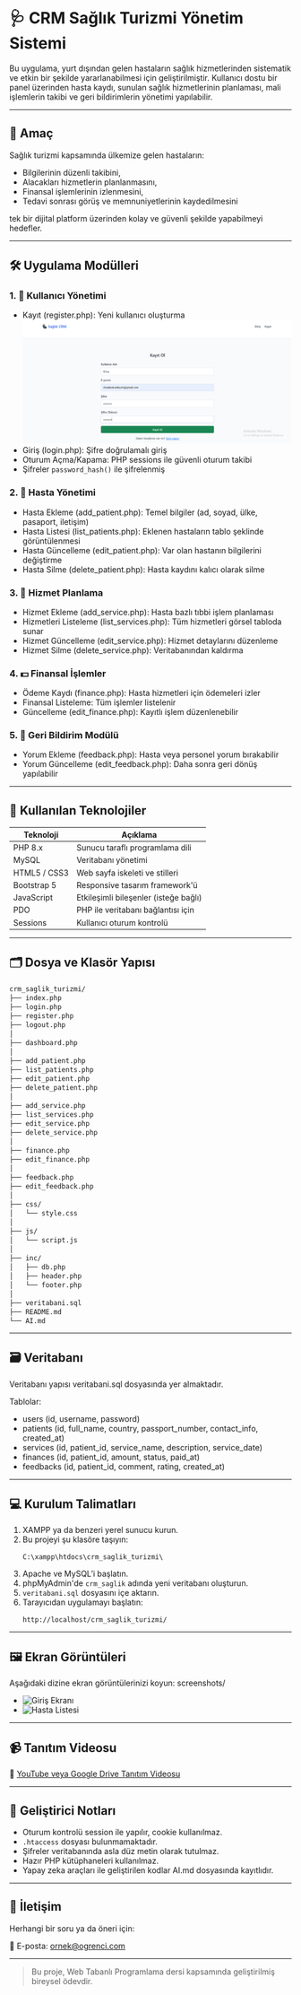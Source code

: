 # 🩺 CRM Sağlık Turizmi Yönetim Sistemi

Bu uygulama, yurt dışından gelen hastaların sağlık hizmetlerinden sistematik ve etkin bir şekilde yararlanabilmesi için geliştirilmiştir. Kullanıcı dostu bir panel üzerinden hasta kaydı, sunulan sağlık hizmetlerinin planlaması, mali işlemlerin takibi ve geri bildirimlerin yönetimi yapılabilir.

---

## 📌 Amaç

Sağlık turizmi kapsamında ülkemize gelen hastaların:

- Bilgilerinin düzenli takibini,
- Alacakları hizmetlerin planlanmasını,
- Finansal işlemlerinin izlenmesini,
- Tedavi sonrası görüş ve memnuniyetlerinin kaydedilmesini

tek bir dijital platform üzerinden kolay ve güvenli şekilde yapabilmeyi hedefler.

---

## 🛠️ Uygulama Modülleri

### 1. 👤 Kullanıcı Yönetimi
- Kayıt (register.php): Yeni kullanıcı oluşturma
  ![Kayıt](kayit.png)
- Giriş (login.php): Şifre doğrulamalı giriş
- Oturum Açma/Kapama: PHP sessions ile güvenli oturum takibi
- Şifreler `password_hash()` ile şifrelenmiş

### 2. 🧾 Hasta Yönetimi
- Hasta Ekleme (add_patient.php): Temel bilgiler (ad, soyad, ülke, pasaport, iletişim)
- Hasta Listesi (list_patients.php): Eklenen hastaların tablo şeklinde görüntülenmesi
- Hasta Güncelleme (edit_patient.php): Var olan hastanın bilgilerini değiştirme
- Hasta Silme (delete_patient.php): Hasta kaydını kalıcı olarak silme

### 3. 💉 Hizmet Planlama
- Hizmet Ekleme (add_service.php): Hasta bazlı tıbbi işlem planlaması
- Hizmetleri Listeleme (list_services.php): Tüm hizmetleri görsel tabloda sunar
- Hizmet Güncelleme (edit_service.php): Hizmet detaylarını düzenleme
- Hizmet Silme (delete_service.php): Veritabanından kaldırma

### 4. 💵 Finansal İşlemler
- Ödeme Kaydı (finance.php): Hasta hizmetleri için ödemeleri izler
- Finansal Listeleme: Tüm işlemler listelenir
- Güncelleme (edit_finance.php): Kayıtlı işlem düzenlenebilir

### 5. 💬 Geri Bildirim Modülü
- Yorum Ekleme (feedback.php): Hasta veya personel yorum bırakabilir
- Yorum Güncelleme (edit_feedback.php): Daha sonra geri dönüş yapılabilir

---

## 🧰 Kullanılan Teknolojiler

| Teknoloji      | Açıklama                               |
|----------------|----------------------------------------|
| PHP 8.x        | Sunucu taraflı programlama dili        |
| MySQL          | Veritabanı yönetimi                    |
| HTML5 / CSS3   | Web sayfa iskeleti ve stilleri         |
| Bootstrap 5    | Responsive tasarım framework'ü         |
| JavaScript     | Etkileşimli bileşenler (isteğe bağlı)  |
| PDO            | PHP ile veritabanı bağlantısı için     |
| Sessions       | Kullanıcı oturum kontrolü              |

---

## 🗂️ Dosya ve Klasör Yapısı

```
crm_saglik_turizmi/
├── index.php
├── login.php
├── register.php
├── logout.php
│
├── dashboard.php
│
├── add_patient.php
├── list_patients.php
├── edit_patient.php
├── delete_patient.php
│
├── add_service.php
├── list_services.php
├── edit_service.php
├── delete_service.php
│
├── finance.php
├── edit_finance.php
│
├── feedback.php
├── edit_feedback.php
│
├── css/
│   └── style.css
│
├── js/
│   └── script.js
│
├── inc/
│   ├── db.php
│   ├── header.php
│   └── footer.php
│
├── veritabani.sql
├── README.md
└── AI.md
```

---

## 🗃️ Veritabanı

Veritabanı yapısı veritabani.sql dosyasında yer almaktadır.

Tablolar:

- users (id, username, password)
- patients (id, full_name, country, passport_number, contact_info, created_at)
- services (id, patient_id, service_name, description, service_date)
- finances (id, patient_id, amount, status, paid_at)
- feedbacks (id, patient_id, comment, rating, created_at)

---

## 💻 Kurulum Talimatları

1. XAMPP ya da benzeri yerel sunucu kurun.
2. Bu projeyi şu klasöre taşıyın:
   ```
   C:\xampp\htdocs\crm_saglik_turizmi\
   ```
3. Apache ve MySQL’i başlatın.
4. phpMyAdmin'de `crm_saglik` adında yeni veritabanı oluşturun.
5. `veritabani.sql` dosyasını içe aktarın.
6. Tarayıcıdan uygulamayı başlatın:
   ```
   http://localhost/crm_saglik_turizmi/
   ```

---

## 🖼️ Ekran Görüntüleri

Aşağıdaki dizine ekran görüntülerinizi koyun: screenshots/

- ![Giriş Ekranı](screenshots/giris.png)
- ![Hasta Listesi](screenshots/hasta_listesi.png)

---

## 📹 Tanıtım Videosu

🎥 [YouTube veya Google Drive Tanıtım Videosu](https://drive.google.com/...)

---

## 🧠 Geliştirici Notları

- Oturum kontrolü session ile yapılır, cookie kullanılmaz.
- `.htaccess` dosyası bulunmamaktadır.
- Şifreler veritabanında asla düz metin olarak tutulmaz.
- Hazır PHP kütüphaneleri kullanılmaz.
- Yapay zeka araçları ile geliştirilen kodlar AI.md dosyasında kayıtlıdır.

---

## 📧 İletişim

Herhangi bir soru ya da öneri için:

📧 E-posta: ornek@ogrenci.com

---

> Bu proje, Web Tabanlı Programlama dersi kapsamında geliştirilmiş bireysel ödevdir.

